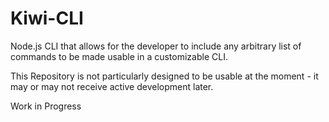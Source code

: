 # Kiwi-CLI

Node.js CLI that allows for the developer to include any arbitrary list of commands to be made usable in a customizable CLI.

This Repository is not particularly designed to be usable at the moment - it may or may not receive active development later.

Work in Progress